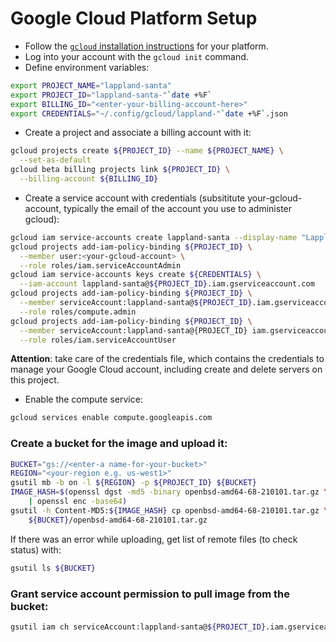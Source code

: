 # Google Cloud Platform Setup
- Follow the <a aria-label="See Google Cloud S D K installation instructions" href="https://cloud.google.com/sdk/docs/install" target="_blank" rel="nofollow noopener"><code>gcloud</code> installation instructions</a> for your platform.
- Log into your account with the <code>gcloud init</code> command.
- Define environment variables:
```bash
export PROJECT_NAME="lappland-santa"
export PROJECT_ID="lappland-santa-"`date +%F`
export BILLING_ID="<enter-your-billing-account-here>"
export CREDENTIALS="~/.config/gcloud/lappland-"`date +%F`.json
```
- Create a project and associate a billing account with it:
```bash
gcloud projects create ${PROJECT_ID} --name ${PROJECT_NAME} \
  --set-as-default
gcloud beta billing projects link ${PROJECT_ID} \
  --billing-account ${BILLING_ID}
```

- Create a service account with credentials (subsititute your-gcloud-account, typically the email of the account you use to administer gcloud):
```bash
gcloud iam service-accounts create lappland-santa --display-name "Lappland Santa"
gcloud projects add-iam-policy-binding ${PROJECT_ID} \
  --member user:<your-gcloud-account> \
  --role roles/iam.serviceAccountAdmin
gcloud iam service-accounts keys create ${CREDENTIALS} \
  --iam-account lappland-santa@${PROJECT_ID}.iam.gserviceaccount.com
gcloud projects add-iam-policy-binding ${PROJECT_ID} \
  --member serviceAccount:lappland-santa@${PROJECT_ID}.iam.gserviceaccount.com \
  --role roles/compute.admin
gcloud projects add-iam-policy-binding ${PROJECT_ID} \
  --member serviceAccount:lappland-santa@{PROJECT_ID} iam.gserviceaccount.com \
  --role roles/iam.serviceAccountUser
```
**Attention**: take care of the credentials file, which contains the credentials to manage your Google Cloud account, including create and delete servers on this project.

- Enable the compute service:
```bash
gcloud services enable compute.googleapis.com
```

### Create a bucket for the image and upload it:
```bash
BUCKET="gs://<enter-a name-for-your-bucket>"
REGION="<your-region e.g. us-west1>"
gsutil mb -b on -l ${REGION} -p ${PROJECT_ID} ${BUCKET}
IMAGE_HASH=$(openssl dgst -md5 -binary openbsd-amd64-68-210101.tar.gz \
    | openssl enc -base64)
gsutil -h Content-MD5:${IMAGE_HASH} cp openbsd-amd64-68-210101.tar.gz \
    ${BUCKET}/openbsd-amd64-68-210101.tar.gz
```

If there was an error while uploading, get list of remote files (to check status) with:
```bash
gsutil ls ${BUCKET}
```
### Grant service account permission to pull image from the bucket:
```bash
gsutil iam ch serviceAccount:lappland-santa@${PROJECT_ID}.iam.gserviceaccount.com:objectViewer ${BUCKET}
```
